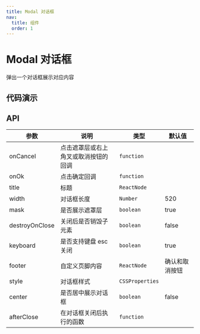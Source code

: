 ```yaml
---
title: Modal 对话框
nav:
  title: 组件
  order: 1
---
```


# Modal 对话框

弹出一个对话框展示对应内容

## 代码演示

<code src="./demo/basic.tsx"></code>

<code src="./demo/width.tsx"></code>

<code src="./demo/destroyOnClose.tsx"></code>

<code src="./demo/footer.tsx"></code>

<code src="./demo/style.tsx"></code>

<code src="./demo/useModal.tsx"></code>

## API

| 参数           | 说明                                 | 类型            | 默认值         |
| -------------- | ------------------------------------ | --------------- | -------------- |
| onCancel       | 点击遮罩层或右上角叉或取消按钮的回调 | `function`      |                |
| onOk           | 点击确定回调                         | `function`      |                |
| title          | 标题                                 | `ReactNode`     |                |
| width          | 对话框长度                           | `Number`        | 520            |
| mask           | 是否展示遮罩层                       | `boolean`       | true           |
| destroyOnClose | 关闭后是否销毁子元素                 | `boolean`       | false          |
| keyboard       | 是否支持键盘 esc 关闭                | `boolean`       | true           |
| footer         | 自定义页脚内容                       | `ReactNode`     | 确认和取消按钮 |
| style          | 对话框样式                           | `CSSProperties` |                |
| center         | 是否居中展示对话框                   | `boolean`       | false          |
| afterClose     | 在对话框关闭后执行的函数             | `function`      |                |
